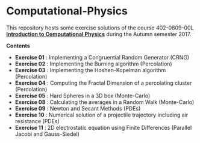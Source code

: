 # Computational-Physics

This repository hosts some exercise solutions of the 
course 402-0809-00L [__Introduction to Computational Physics__](http://www.ifb.ethz.ch/education/bsc-courses/bsc-intro-comphys.html) during the Autumn semester 2017.

**Contents**
- **Exercise 01** : Implementing a Congruential Random Generator (CRNG)
- **Exercise 02** : Implementing the Burning algorithm (Percolation)
- **Exercise 03** : Implementing the Hoshen-Kopelman algorithm (Percolation)
- **Exercise 04** : Computing the Fractal Dimension of a percolating cluster (Percolation)
- **Exercise 05** : Hard Spheres in a 3D box (Monte-Carlo)
- **Exercise 08** : Calculating the averages in a Random Walk (Monte-Carlo)
- **Exercise 09** : Newton and Secant Methods  (PDEs)
- **Exercise 10** : Numerical solution of a projectile trajectory including air resistance (PDEs)
- **Exercise 11** : 2D electrostatic equation using Finite Differences (Parallel Jacobi and Gauss-Siedel)


